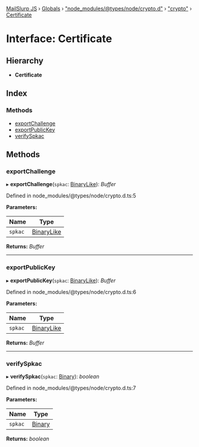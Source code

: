 [MailSlurp JS](../README.md) › [Globals](../globals.md) › ["node_modules/@types/node/crypto.d"](../modules/_node_modules__types_node_crypto_d_.md) › ["crypto"](../modules/_node_modules__types_node_crypto_d_._crypto_.md) › [Certificate](_node_modules__types_node_crypto_d_._crypto_.certificate.md)

# Interface: Certificate

## Hierarchy

* **Certificate**

## Index

### Methods

* [exportChallenge](_node_modules__types_node_crypto_d_._crypto_.certificate.md#exportchallenge)
* [exportPublicKey](_node_modules__types_node_crypto_d_._crypto_.certificate.md#exportpublickey)
* [verifySpkac](_node_modules__types_node_crypto_d_._crypto_.certificate.md#verifyspkac)

## Methods

###  exportChallenge

▸ **exportChallenge**(`spkac`: [BinaryLike](../modules/_node_modules__types_node_crypto_d_._crypto_.md#binarylike)): *Buffer*

Defined in node_modules/@types/node/crypto.d.ts:5

**Parameters:**

Name | Type |
------ | ------ |
`spkac` | [BinaryLike](../modules/_node_modules__types_node_crypto_d_._crypto_.md#binarylike) |

**Returns:** *Buffer*

___

###  exportPublicKey

▸ **exportPublicKey**(`spkac`: [BinaryLike](../modules/_node_modules__types_node_crypto_d_._crypto_.md#binarylike)): *Buffer*

Defined in node_modules/@types/node/crypto.d.ts:6

**Parameters:**

Name | Type |
------ | ------ |
`spkac` | [BinaryLike](../modules/_node_modules__types_node_crypto_d_._crypto_.md#binarylike) |

**Returns:** *Buffer*

___

###  verifySpkac

▸ **verifySpkac**(`spkac`: [Binary](../modules/_node_modules__types_node_crypto_d_._crypto_.md#binary)): *boolean*

Defined in node_modules/@types/node/crypto.d.ts:7

**Parameters:**

Name | Type |
------ | ------ |
`spkac` | [Binary](../modules/_node_modules__types_node_crypto_d_._crypto_.md#binary) |

**Returns:** *boolean*
